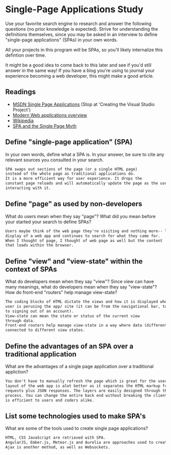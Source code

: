 # Single-Page Applications Study

Use your favorite search engine to research and answer the following questions
(no prior knowledge is expected). Strive for understanding the definitions
themselves, since you may be asked in an interview to define "single-page
applications" (SPAs) in your own words.

All your projects in this program will be SPAs, so you'll likely internalize
this defintion over time.

It might be a good idea to come back to this later and see if you'd still answer
in the same way! If you have a blog you're using to journal your experience
becoming a web developer, this might make a good article.

## Readings

-   [MSDN Single Page Applications](https://msdn.microsoft.com/en-us/magazine/dn463786.aspx) (Stop at 'Creating the Visual Studio Project')
-   [Modern Web applications overview](http://singlepageappbook.com/goal.html)
-   [Wikipedia](https://en.wikipedia.org/wiki/Single-page_application)
-   [SPA and the Single Page Myth](https://johnpapa.net/pageinspa/)

## Define "single-page application" (SPA)

In your own words, define what a SPA is. In your answer, be sure to cite any
relevant sources you consulted in your search.

```md
SPA swaps out sections of the page (or a single HTML page)
instead of the whole page as traditional applications do.
It is a more efficient way for user experience. It drops the
constant page reloads and will automatically update the page as the user is
interacting with it.
```

## Define "page" as used by non-developers

What do users mean when they say "page"? What did you mean before your started
your search to define SPAs?

```md
Users maybe think of the web page they're visiting and nothing more-- like the
display of a web app and continues to search for what they came for.
When I thought of page, I thought of web page as well but the content
that loads within the browser.
```

## Define "view" and "view-state" within the context of SPAs

What do developers mean when they say "view"? Since view can have many meanings,
what do developers mean when they say "view-state"? How do front-end "routers"
help manage view-state?

```md
The coding blocks of HTML dictate the views and how it is displayed when a
user is perusing the app/ site (it can be from the navigational bar, to unsubscribing,
to signing out of an account).
View-state can mean the state or status of the current view
through data.
Front-end routers help manage view-state in a way where data (different URLS) are
connected to different view states. 
```

## Define the advantages of an SPA over a traditional application

What are the advantages of a single page application over a traditional appliction?

```md
You don't have to manually refresh the page which is great for the user. The
layout of the web app is alot better as it separates the HTML markup from AJAX
requests plus JSON responses. The layers are easily designed through this
process. You can change the entire back end without breaking the client so it
is efficient to users and coders alike.
```

## List some technologies used to make SPA's

What are some of the tools used to create single page applications?

```md
HTML, CSS JavaScript are retrieved with SPA.
AngularJS, Ember.js, Meteor.js and Aurelia are approaches used to create SPAs.
Ajax is another method, as well as Websockets.
```
